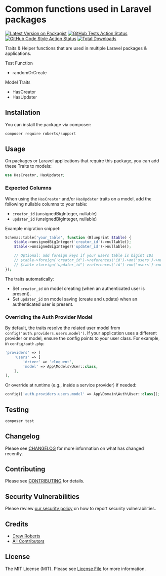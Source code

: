 # Common functions used in Laravel packages

[![Latest Version on Packagist](https://img.shields.io/packagist/v/roberts/support.svg?style=flat-square)](https://packagist.org/packages/roberts/support)
[![GitHub Tests Action Status](https://img.shields.io/github/actions/workflow/status/roberts/support/run-tests.yml?branch=main&label=tests&style=flat-square)](https://github.com/roberts/support/actions?query=workflow%3Arun-tests+branch%3Amain)
[![GitHub Code Style Action Status](https://img.shields.io/github/actions/workflow/status/roberts/support/fix-php-code-style-issues.yml?branch=main&label=code%20style&style=flat-square)](https://github.com/roberts/support/actions?query=workflow%3A"Fix+PHP+code+style+issues"+branch%3Amain)
[![Total Downloads](https://img.shields.io/packagist/dt/roberts/support.svg?style=flat-square)](https://packagist.org/packages/roberts/support)

Traits & Helper functions that are used in multiple Laravel packages & applications.

Test Function
- randomOrCreate

Model Traits
- HasCreator
- HasUpdater

## Installation

You can install the package via composer:

```bash
composer require roberts/support
```

## Usage

On packages or Laravel applications that require this package, you can add these Traits to models:

```php
use HasCreator, HasUpdater;
```

### Expected Columns

When using the `HasCreator` and/or `HasUpdater` traits on a model, add the following nullable columns to your table:

- `creator_id` (unsignedBigInteger, nullable)
- `updater_id` (unsignedBigInteger, nullable)

Example migration snippet:

```php
Schema::table('your_table', function (Blueprint $table) {
	$table->unsignedBigInteger('creator_id')->nullable();
	$table->unsignedBigInteger('updater_id')->nullable();

	// Optional: add foreign keys if your users table is bigint IDs
	// $table->foreign('creator_id')->references('id')->on('users')->nullOnDelete();
	// $table->foreign('updater_id')->references('id')->on('users')->nullOnDelete();
});
```

The traits automatically:
- Set `creator_id` on model creating (when an authenticated user is present).
- Set `updater_id` on model saving (create and update) when an authenticated user is present.

### Overriding the Auth Provider Model

By default, the traits resolve the related user model from `config('auth.providers.users.model')`.
If your application uses a different provider or model, ensure the config points to your user class. For example, in `config/auth.php`:

```php
'providers' => [
	'users' => [
		'driver' => 'eloquent',
		'model' => App\Models\User::class,
	],
],
```

Or override at runtime (e.g., inside a service provider) if needed:

```php
config(['auth.providers.users.model' => App\Domain\Auth\User::class]);
```

## Testing

```bash
composer test
```

## Changelog

Please see [CHANGELOG](CHANGELOG.md) for more information on what has changed recently.

## Contributing

Please see [CONTRIBUTING](CONTRIBUTING.md) for details.

## Security Vulnerabilities

Please review [our security policy](../../security/policy) on how to report security vulnerabilities.

## Credits

- [Drew Roberts](https://github.com/drewroberts)
- [All Contributors](../../contributors)

## License

The MIT License (MIT). Please see [License File](LICENSE.md) for more information.
